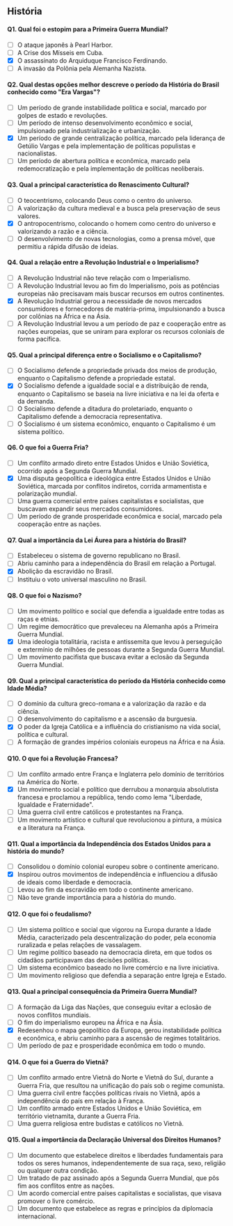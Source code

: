 ## História

#### Q1. Qual foi o estopim para a Primeira Guerra Mundial?

- [ ] O ataque japonês à Pearl Harbor.
- [ ] A Crise dos Mísseis em Cuba.
- [x] O assassinato do Arquiduque Francisco Ferdinando.
- [ ] A invasão da Polônia pela Alemanha Nazista.

#### Q2. Qual destas opções melhor descreve o período da História do Brasil conhecido como "Era Vargas"?

- [ ] Um período de grande instabilidade política e social, marcado por golpes de estado e revoluções.
- [ ] Um período de intenso desenvolvimento econômico e social, impulsionado pela industrialização e urbanização.
- [x] Um período de grande centralização política, marcado pela liderança de Getúlio Vargas e pela implementação de políticas populistas e nacionalistas.
- [ ] Um período de abertura política e econômica, marcado pela redemocratização e pela implementação de políticas neoliberais.

#### Q3. Qual a principal característica do Renascimento Cultural?

- [ ] O teocentrismo, colocando Deus como o centro do universo.
- [ ] A valorização da cultura medieval e a busca pela preservação de seus valores.
- [x] O antropocentrismo, colocando o homem como centro do universo e valorizando a razão e a ciência.
- [ ] O desenvolvimento de novas tecnologias, como a prensa móvel, que permitiu a rápida difusão de ideias.

#### Q4. Qual a relação entre a Revolução Industrial e o Imperialismo?

- [ ] A Revolução Industrial não teve relação com o Imperialismo.
- [ ] A Revolução Industrial levou ao fim do Imperialismo, pois as potências europeias não precisavam mais buscar recursos em outros continentes.
- [x] A Revolução Industrial gerou a necessidade de novos mercados consumidores e fornecedores de matéria-prima, impulsionando a busca por colônias na África e na Ásia.
- [ ] A Revolução Industrial levou a um período de paz e cooperação entre as nações europeias, que se uniram para explorar os recursos coloniais de forma pacífica.

#### Q5. Qual a principal diferença entre o Socialismo e o Capitalismo?

- [ ] O Socialismo defende a propriedade privada dos meios de produção, enquanto o Capitalismo defende a propriedade estatal.
- [x] O Socialismo defende a igualdade social e a distribuição de renda, enquanto o Capitalismo se baseia na livre iniciativa e na lei da oferta e da demanda.
- [ ] O Socialismo defende a ditadura do proletariado, enquanto o Capitalismo defende a democracia representativa.
- [ ] O Socialismo é um sistema econômico, enquanto o Capitalismo é um sistema político.

#### Q6. O que foi a Guerra Fria?

- [ ] Um conflito armado direto entre Estados Unidos e União Soviética, ocorrido após a Segunda Guerra Mundial.
- [x] Uma disputa geopolítica e ideológica entre Estados Unidos e União Soviética, marcada por conflitos indiretos, corrida armamentista e polarização mundial.
- [ ] Uma guerra comercial entre países capitalistas e socialistas, que buscavam expandir seus mercados consumidores.
- [ ] Um período de grande prosperidade econômica e social, marcado pela cooperação entre as nações.

#### Q7. Qual a importância da Lei Áurea para a história do Brasil?

- [ ] Estabeleceu o sistema de governo republicano no Brasil.
- [ ] Abriu caminho para a independência do Brasil em relação a Portugal.
- [x] Abolição da escravidão no Brasil.
- [ ] Instituiu o voto universal masculino no Brasil.

#### Q8. O que foi o Nazismo?

- [ ] Um movimento político e social que defendia a igualdade entre todas as raças e etnias.
- [ ] Um regime democrático que prevaleceu na Alemanha após a Primeira Guerra Mundial.
- [x] Uma ideologia totalitária, racista e antissemita que levou à perseguição e extermínio de milhões de pessoas durante a Segunda Guerra Mundial.
- [ ] Um movimento pacifista que buscava evitar a eclosão da Segunda Guerra Mundial.

#### Q9. Qual a principal característica do período da História conhecido como Idade Média?

- [ ] O domínio da cultura greco-romana e a valorização da razão e da ciência.
- [ ] O desenvolvimento do capitalismo e a ascensão da burguesia.
- [x] O poder da Igreja Católica e a influência do cristianismo na vida social, política e cultural.
- [ ] A formação de grandes impérios coloniais europeus na África e na Ásia.

#### Q10. O que foi a Revolução Francesa?

- [ ] Um conflito armado entre França e Inglaterra pelo domínio de territórios na América do Norte.
- [x] Um movimento social e político que derrubou a monarquia absolutista francesa e proclamou a república, tendo como lema "Liberdade, Igualdade e Fraternidade".
- [ ] Uma guerra civil entre católicos e protestantes na França.
- [ ] Um movimento artístico e cultural que revolucionou a pintura, a música e a literatura na França.

#### Q11. Qual a importância da Independência dos Estados Unidos para a história do mundo?

- [ ] Consolidou o domínio colonial europeu sobre o continente americano.
- [x] Inspirou outros movimentos de independência e influenciou a difusão de ideais como liberdade e democracia.
- [ ] Levou ao fim da escravidão em todo o continente americano.
- [ ] Não teve grande importância para a história do mundo.

#### Q12. O que foi o feudalismo?

- [ ] Um sistema político e social que vigorou na Europa durante a Idade Média, caracterizado pela descentralização do poder, pela economia ruralizada e pelas relações de vassalagem.
- [ ] Um regime político baseado na democracia direta, em que todos os cidadãos participavam das decisões políticas.
- [ ] Um sistema econômico baseado no livre comércio e na livre iniciativa.
- [ ] Um movimento religioso que defendia a separação entre Igreja e Estado.

#### Q13. Qual a principal consequência da Primeira Guerra Mundial?

- [ ] A formação da Liga das Nações, que conseguiu evitar a eclosão de novos conflitos mundiais.
- [ ] O fim do imperialismo europeu na África e na Ásia.
- [x] Redesenhou o mapa geopolítico da Europa, gerou instabilidade política e econômica, e abriu caminho para a ascensão de regimes totalitários.
- [ ] Um período de paz e prosperidade econômica em todo o mundo.

#### Q14. O que foi a Guerra do Vietnã?

- [ ] Um conflito armado entre Vietnã do Norte e Vietnã do Sul, durante a Guerra Fria, que resultou na unificação do país sob o regime comunista.
- [ ] Uma guerra civil entre facções políticas rivais no Vietnã, após a independência do país em relação à França.
- [ ] Um conflito armado entre Estados Unidos e União Soviética, em território vietnamita, durante a Guerra Fria.
- [ ] Uma guerra religiosa entre budistas e católicos no Vietnã.

#### Q15. Qual a importância da Declaração Universal dos Direitos Humanos?

- [ ] Um documento que estabelece direitos e liberdades fundamentais para todos os seres humanos, independentemente de sua raça, sexo, religião ou qualquer outra condição.
- [ ] Um tratado de paz assinado após a Segunda Guerra Mundial, que pôs fim aos conflitos entre as nações.
- [ ] Um acordo comercial entre países capitalistas e socialistas, que visava promover o livre comércio.
- [ ] Um documento que estabelece as regras e princípios da diplomacia internacional.
